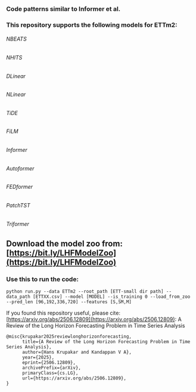 ### Code patterns similar to Informer et al.

### This repository supports the following models for ETTm2:

###### NBEATS
###### NHITS
###### DLinear
###### NLinear
###### TiDE
###### FiLM

###### Informer
###### Autoformer
###### FEDformer
###### PatchTST

###### Triformer

## Download the model zoo from: [https://bit.ly/LHFModelZoo](https://bit.ly/LHFModelZoo)

### Use this to run the code:

```
python run.py --data ETTm2 --root_path [ETT-small dir path] --data_path [ETTXX.csv] --model [MODEL] --is_training 0 --load_from_zoo --pred_len [96,192,336,720] --features [S,SM,M]
```

If you found this repository useful, please cite: [https://arxiv.org/abs/2506.12809](https://arxiv.org/abs/2506.12809): A Review of the Long Horizon Forecasting Problem in Time Series Analysis
```
@misc{krupakar2025reviewlonghorizonforecasting,
      title={A Review of the Long Horizon Forecasting Problem in Time Series Analysis}, 
      author={Hans Krupakar and Kandappan V A},
      year={2025},
      eprint={2506.12809},
      archivePrefix={arXiv},
      primaryClass={cs.LG},
      url={https://arxiv.org/abs/2506.12809}, 
}
```
